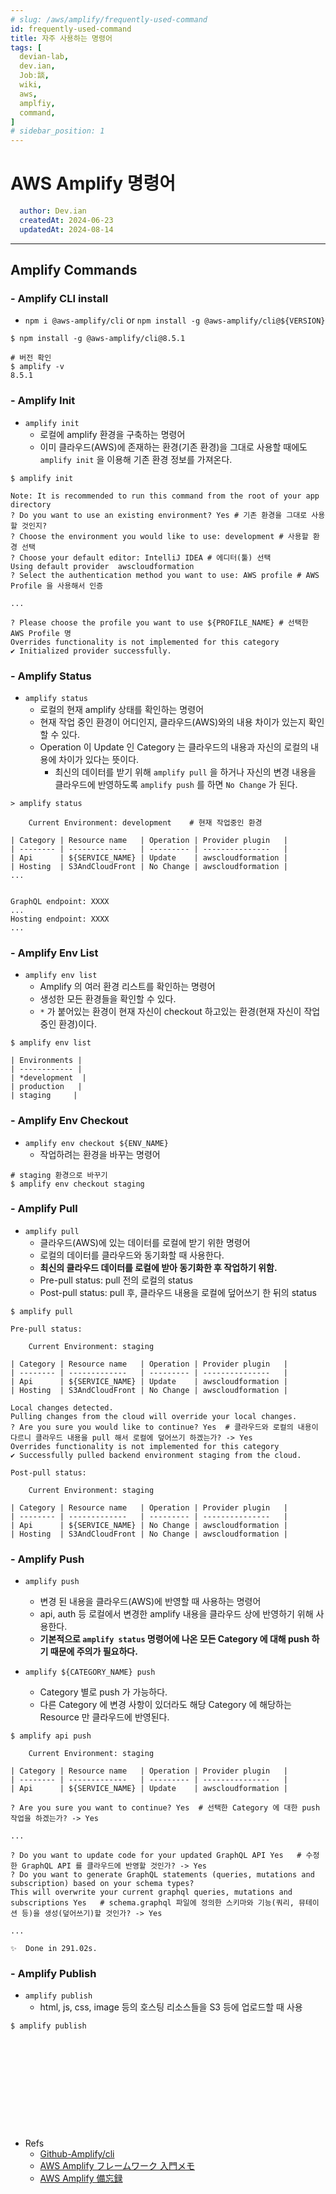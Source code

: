 ```yaml
---
# slug: /aws/amplify/frequently-used-command
id: frequently-used-command
title: 자주 사용하는 명령어
tags: [
  devian-lab, 
  dev.ian,
  Jobː談,
  wiki,
  aws,
  amplfiy,
  command,
]
# sidebar_position: 1
---
```


<!--title -->
# AWS Amplify 명령어
<!--//title -->

<!-- 
```json
{
  "author": "Dev.ian",
  "createdAt": "2024-06-23",
  "updatedAt": "2024-08-14"
}
``` 
-->

```yaml
  author: Dev.ian
  createdAt: 2024-06-23
  updatedAt: 2024-08-14
```

---
 
## Amplify Commands

### - Amplify CLI install
- `npm i @aws-amplify/cli` or `npm install -g @aws-amplify/cli@${VERSION}`

```shell
$ npm install -g @aws-amplify/cli@8.5.1

# 버전 확인
$ amplify -v
8.5.1
```

### - Amplify Init
- `amplify init`
  + 로컬에 amplify 환경을 구축하는 명령어
  + 이미 클라우드(AWS)에 존재하는 환경(기존 환경)을 그대로 사용할 때에도 `amplify init` 을 이용해 기존 환경 정보를 가져온다.

```shell
$ amplify init

Note: It is recommended to run this command from the root of your app directory
? Do you want to use an existing environment? Yes # 기존 환경을 그대로 사용할 것인지?
? Choose the environment you would like to use: development # 사용할 환경 선택
? Choose your default editor: IntelliJ IDEA # 에디터(툴) 선택
Using default provider  awscloudformation
? Select the authentication method you want to use: AWS profile # AWS Profile 을 사용해서 인증

...

? Please choose the profile you want to use ${PROFILE_NAME} # 선택한 AWS Profile 명
Overrides functionality is not implemented for this category
✔ Initialized provider successfully.
```

### - Amplify Status
- `amplify status`
  + 로컬의 현재 amplify 상태를 확인하는 명령어
  + 현재 작업 중인 환경이 어디인지, 클라우드(AWS)와의 내용 차이가 있는지 확인할 수 있다.
  + Operation 이 Update 인 Category 는 클라우드의 내용과 자신의 로컬의 내용에 차이가 있다는 뜻이다. 
    - 최신의 데이터를 받기 위해 `amplify pull` 을 하거나 자신의 변경 내용을 클라우드에 반영하도록 `amplify push` 를 하면 `No Change` 가 된다.

```shell
> amplify status

    Current Environment: development	# 현재 작업중인 환경

| Category | Resource name   | Operation | Provider plugin   |
| -------- | -------------   | --------- | ---------------   |
| Api      | ${SERVICE_NAME} | Update    | awscloudformation |
| Hosting  | S3AndCloudFront | No Change | awscloudformation |
...


GraphQL endpoint: XXXX
...
Hosting endpoint: XXXX
...

```


### - Amplify Env List 
- `amplify env list`
  + Amplify 의 여러 환경 리스트를 확인하는 명령어
  + 생성한 모든 환경들을 확인할 수 있다.
  + `*` 가 붙어있는 환경이 현재 자신이 checkout 하고있는 환경(현재 자신이 작업중인 환경)이다.
 
```shell
$ amplify env list

| Environments |
| ------------ |
| *development  |
| production   |
| staging     |
```


### - Amplify Env Checkout
- `amplify env checkout ${ENV_NAME}`
  + 작업하려는 환경을 바꾸는 명령어
  
```shell
# staging 환경으로 바꾸기
$ amplify env checkout staging
```

### - Amplify Pull
- `amplify pull`
  + 클라우드(AWS)에 있는 데이터를 로컬에 받기 위한 명령어
  + 로컬의 데이터를 클라우드와 동기화할 때 사용한다.
  + **최신의 클라우드 데이터를 로컬에 받아 동기화한 후 작업하기 위함.**
  + Pre-pull status: pull 전의 로컬의 status 
  + Post-pull status: pull 후, 클라우드 내용을 로컬에 덮어쓰기 한 뒤의 status 
  
```shell
$ amplify pull

Pre-pull status:

    Current Environment: staging
    
| Category | Resource name   | Operation | Provider plugin   |
| -------- | -------------   | --------- | ---------------   |
| Api      | ${SERVICE_NAME} | Update    | awscloudformation |
| Hosting  | S3AndCloudFront | No Change | awscloudformation |

Local changes detected.
Pulling changes from the cloud will override your local changes.
? Are you sure you would like to continue? Yes	# 클라우드와 로컬의 내용이 다르니 클라우드 내용을 pull 해서 로컬에 덮어쓰기 하겠는가? -> Yes 
Overrides functionality is not implemented for this category
✔ Successfully pulled backend environment staging from the cloud.

Post-pull status:

    Current Environment: staging
    
| Category | Resource name   | Operation | Provider plugin   |
| -------- | -------------   | --------- | ---------------   |
| Api      | ${SERVICE_NAME} | No Change | awscloudformation |
| Hosting  | S3AndCloudFront | No Change | awscloudformation |
```

  
### - Amplify Push
- `amplify push`
  + 변경 된 내용을 클라우드(AWS)에 반영할 때 사용하는 명령어
  + api, auth 등 로컬에서 변경한 amplify 내용을 클라우드 상에 반영하기 위해 사용한다.
  + **기본적으로 `amplify status` 명령어에 나온 모든 Category 에 대해 push 하기 때문에 주의가 필요하다.**

- `amplify ${CATEGORY_NAME} push`
  + Category 별로 push 가 가능하다. 
  + 다른 Category 에 변경 사항이 있더라도 해당 Category 에 해당하는 Resource 만 클라우드에 반영된다.

```shell
$ amplify api push

    Current Environment: staging
 
| Category | Resource name   | Operation | Provider plugin   |
| -------- | -------------   | --------- | ---------------   |
| Api      | ${SERVICE_NAME} | Update    | awscloudformation |

? Are you sure you want to continue? Yes  # 선택한 Category 에 대한 push 작업을 하겠는가? -> Yes

...

? Do you want to update code for your updated GraphQL API Yes	# 수정한 GraphQL API 를 클라우드에 반영할 것인가? -> Yes
? Do you want to generate GraphQL statements (queries, mutations and subscription) based on your schema types?
This will overwrite your current graphql queries, mutations and subscriptions Yes	# schema.graphql 파일에 정의한 스키마와 기능(쿼리, 뮤테이션 등)을 생성(덮어쓰기)할 것인가? -> Yes

...

✨  Done in 291.02s.
```
  
### - Amplify Publish
- `amplify publish`
  + html, js, css, image 등의 호스팅 리소스들을 S3 등에 업로드할 때 사용
  
```shell
$ amplify publish
```



<br /><br /><br /><br /><br />
--- 
- Refs
  + [Github-Amplify/cli](https://github.com/aws-amplify/amplify-cli#readme)
  + [AWS Amplify フレームワーク 入門メモ](https://qiita.com/rubytomato@github/items/5d9b6e184b615f974f28)
  + [AWS Amplify 備忘録](https://qiita.com/propella/items/38e3906a4573fdfca202#%E6%97%A2%E5%AD%98%E3%81%AE%E3%83%97%E3%83%AD%E3%82%B8%E3%82%A7%E3%82%AF%E3%83%88%E3%81%AB%E5%8F%82%E5%8A%A0%E3%81%99%E3%82%8B)

